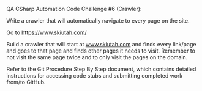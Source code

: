 QA CSharp Automation Code Challenge #6 (Crawler):

Write a crawler that will automatically navigate to every page on the site.

Go to https://www.skiutah.com/

Build a crawler that will start at www.skiutah.com and finds every link/page and goes to that page and finds other pages it needs to visit.  Remember to not visit the same page twice and to only visit the pages on the domain.


Refer to the Git Procedure Step By Step document, which contains detailed instructions for accessing code stubs and submitting completed work from/to GitHub.